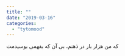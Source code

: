 ```yaml
---
title: ""
date: "2019-03-16"
categories: 
  - "tytomood"
---
```


که من هزار بار در ذهنم، بی آن که بفهمی بوسیدمت
